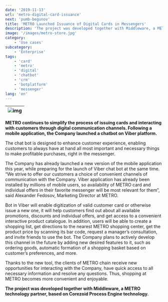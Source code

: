 ```yaml
---
date: '2019-11-13'
url: 'metro-digital-card-issuance'
next: 'pumb-begunov'
title: 'METRO Launched Issuance of Digital Cards in Messengers'
description: 'The project was developed together with Middleware, a METRO technology partner, based on Corezoid Process Engine technology.'
image: '/images/metro-store.jpg'
category:
    - 'Use cases'
subcategory:
	- 'Enterprise'
tags:
    - 'card'
    - 'metro'
    - 'digital'
    - 'chatbot'
    - 'crm'
    - 'botplatform'
    - 'messenger'
lang: 'en'
---
```


| ![img](/images/metro-store.jpg) |
| --- |

**METRO continues to simplify the process of issuing cards and interacting with customers through digital communication channels. Following a mobile application, the Company launched a chatbot on Viber platform.**

The chat bot is designed to enhance customer experience, enabling customers to always have at hand all most important and necessary things to make profitable purchases, right in the messenger.

The Company has already launched a new version of the mobile application this year, while preparing for the launch of Viber chat bot at the same time. “We strive to offer our customers a choice of convenient channels of communication with the Company. Viber application has already been installed by millions of mobile users, so availability of METRO card and individual offers in their favorite messenger will be most relevant for them”, said Alexander Fedosov, Marketing Director at METRO.

Bot in Viber will enable digitization of valid customer card or otherwise issue a new one, it will help customers find out about all available promotions, discounts and individual offers, and get access to a convenient interactive product catalogue. In addition, users will be able to create a shopping list, get directions to the nearest METRO shopping center, get the product price by scanning its bar code, request a manager’s consultation, and invite friends to use the bot. The Company plans to actively develop this channel in the future by adding new desired features to it, such as ordering goods, automatic formation of a shopping basket based on customer’s preferences, and more.

Thanks to the new tool, the clients of METRO chain receive new opportunities for interacting with the Company, have quick access to all necessary information and resolve any questions. Thus, shopping at METRO becomes more convenient and enjoyable.

**The project was developed together with Middleware, a METRO technology partner, based on Corezoid Process Engine technology.**
